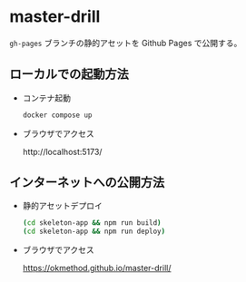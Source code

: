 # master-drill

`gh-pages` ブランチの静的アセットを Github Pages で公開する。

## ローカルでの起動方法

- コンテナ起動

  ```sh
  docker compose up
  ```

- ブラウザでアクセス

  http://localhost:5173/

## インターネットへの公開方法

- 静的アセットデプロイ

  ```sh
  (cd skeleton-app && npm run build)
  (cd skeleton-app && npm run deploy)
  ```

- ブラウザでアクセス

  https://okmethod.github.io/master-drill/
